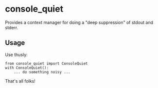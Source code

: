 # console_quiet

Provides a context manager for doing a "deep suppression" of stdout and stderr.

## Usage

Use thusly:

	from console_quiet import ConsoleQuiet
	with ConsoleQuiet():
		... do something noisy ...

That's all folks!
